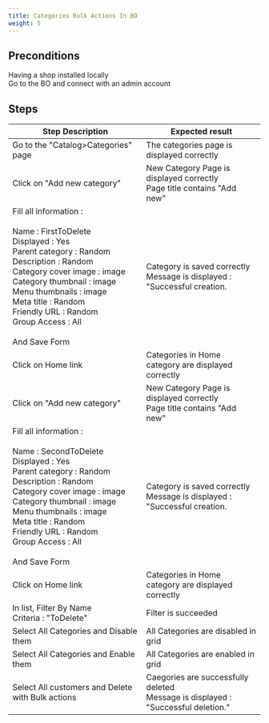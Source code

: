 ```yaml
---
title: Categories Bulk Actions In BO
weight: 5
---
```


## Preconditions

Having a shop installed locally\
Go to the BO and connect with an admin account
## Steps
| Step Description | Expected result |
| ----- | ----- |
| Go to the "Catalog>Categories" page | The categories page is displayed correctly |
| Click on "Add new category" | New Category Page is displayed correctly<br>Page title contains "Add new" |
| Fill all information :<br><br>Name : FirstToDelete<br>Displayed : Yes<br>Parent category : Random<br>Description : Random<br>Category cover image : image<br>Category thumbnail : image<br>Menu thumbnails : image<br>Meta title : Random<br>Friendly URL : Random<br>Group Access : All<br><br>And Save Form | Category is saved correctly<br>Message is displayed : "Successful creation. |
| Click on Home link | Categories in Home category are displayed correctly |
| Click on "Add new category" | New Category Page is displayed correctly<br>Page title contains "Add new" |
| Fill all information :<br><br>Name : SecondToDelete<br>Displayed : Yes<br>Parent category : Random<br>Description : Random<br>Category cover image : image<br>Category thumbnail : image<br>Menu thumbnails : image<br>Meta title : Random<br>Friendly URL : Random<br>Group Access : All<br><br>And Save Form | Category is saved correctly<br>Message is displayed : "Successful creation. |
| Click on Home link | Categories in Home category are displayed correctly |
| In list, Filter By Name<br>Criteria : "ToDelete" | Filter is succeeded |
| Select All Categories and Disable them | All Categories are disabled in grid |
| Select All Categories and Enable them | All Categories are enabled in grid |
| Select All customers and Delete with Bulk actions | Caegories are successfully deleted<br>Message is displayed : "Successful deletion." |
